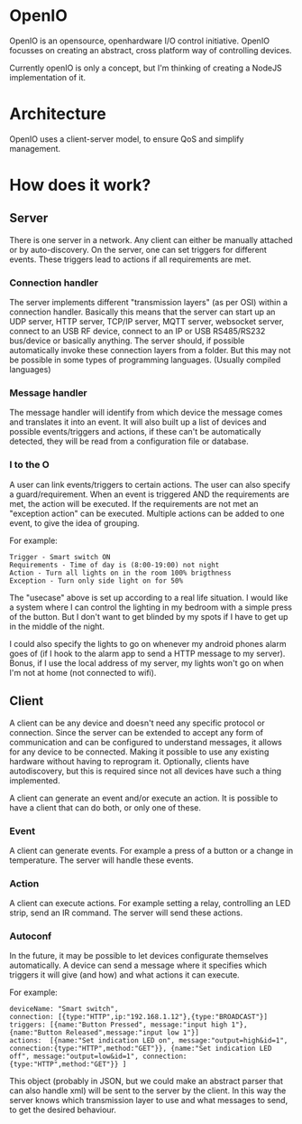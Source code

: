 # OpenIO

OpenIO is an opensource, openhardware I/O control initiative.
OpenIO focusses on creating an abstract, cross platform way of controlling devices.

Currently openIO is only a concept, but I'm thinking of creating a NodeJS implementation of it.

# Architecture

OpenIO uses a client-server model, to ensure QoS and simplify management.

# How does it work?

## Server
There is one server in a network. Any client can either be manually attached or by auto-discovery.
On the server, one can set triggers for different events. These triggers lead to actions if all requirements are met.

### Connection handler
The server implements different "transmission layers" (as per OSI) within a connection handler. Basically this means that the server can start up an UDP server, HTTP server, TCP/IP server, MQTT server, websocket server, connect to an USB RF device, connect to an IP or USB RS485/RS232 bus/device or basically anything. The server should, if possible automatically invoke these connection layers from a folder. But this may not be possible in some types of programming languages. (Usually compiled languages)

### Message handler
The message handler will identify from which device the message comes and translates it into an event.
It will also built up a list of devices and possible events/triggers and actions, if these can't be automatically detected, they will be read from a configuration file or database.

### I to the O
A user can link events/triggers to certain actions. The user can also specify a guard/requirement. When an event is triggered AND the requirements are met, the action will be executed. If the requirements are not met an "exception action" can be executed.
Multiple actions can be added to one event, to give the idea of grouping.

For example:

```
Trigger - Smart switch ON
Requirements - Time of day is (8:00-19:00) not night 
Action - Turn all lights on in the room 100% brigthness
Exception - Turn only side light on for 50%
```

The "usecase" above is set up according to a real life situation.
I would like a system where I can control the lighting in my bedroom with a simple press of the button.
But I don't want to get blinded by my spots if I have to get up in the middle of the night.

I could also specify the lights to go on whenever my android phones alarm goes of (if I hook to the alarm app to send a HTTP message to my server). Bonus, if I use the local address of my server, my lights won't go on when I'm not at home (not connected to wifi).

## Client

A client can be any device and doesn't need any specific protocol or connection. Since the server can be extended to accept any form of communication and can be configured to understand messages, it allows for any device to be connected. Making it possible to use any existing hardware without having to reprogram it. Optionally, clients have autodiscovery, but this is required since not all devices have such a thing implemented.

A client can generate an event and/or execute an action. It is possible to have a client that can do both, or only one of these.

### Event
A client can generate events. For example a press of a button or a change in temperature. The server will handle these events.

### Action
A client can execute actions. For example setting a relay, controlling an LED strip, send an IR command. The server will send these actions.

### Autoconf

In the future, it may be possible to let devices configurate themselves automatically. A device can send a message where it specifies which triggers it will give (and how) and what actions it can execute.

For example:

```
deviceName: "Smart switch",
connection: [{type:"HTTP",ip:"192.168.1.12"},{type:"BROADCAST"}]
triggers: [{name:"Button Pressed", message:"input high 1"}, {name:"Button Released",message:"input low 1"}]
actions:  [{name:"Set indication LED on", message:"output=high&id=1", connection:{type:"HTTP",method:"GET"}}, {name:"Set indication LED off", message:"output=low&id=1", connection:{type:"HTTP",method:"GET"}} ]
```

This object (probably in JSON, but we could make an abstract parser that can also handle xml) will be sent to the server by the client. In this way the server knows which transmission layer to use and what messages to send, to get the desired behaviour.
